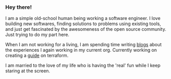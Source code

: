 ### Hey there!

I am a simple old-school human being working a software engineer. I love building new softwares, finding solutions to problems using existing tools, and just get fascinated by the awesomeness of the open source community. Just trying to do my part here.

When I am not working for a living, I am spending time writing [blogs](https://sandeep-krp.github.io) about the experiences I again working in my current org. Currently working on creating a [guide](https://sandeep-krp.github.io/terraform-examples) on terraform.

I am married to the love of my life who is having the 'real' fun while I keep staring at the screen.
